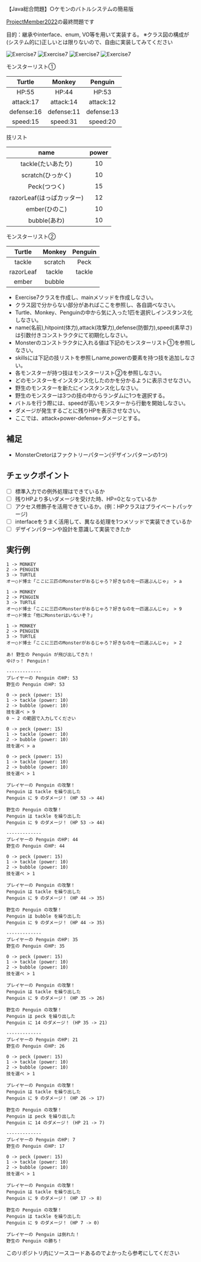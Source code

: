 【Java総合問題】○ケモンのバトルシステムの簡易版

[ProjectMember2022](https://github.com/fujiitomoko/ProjectMember2022Document)の最終問題です

目的：継承やinterface、enum, VO等を用いて実装する。
※クラス図の構成が(システム的に)正しいとは限りないので、自由に実装してみてください

![Exercise7](https://user-images.githubusercontent.com/73931800/198674135-fa6aac32-c2e8-43d5-a044-47364ea81147.png)
![Exercise7](https://user-images.githubusercontent.com/73931800/207304742-97708735-ece0-4928-91f5-39f870b32dab.png)
![Exercise7](https://user-images.githubusercontent.com/73931800/207304891-674cb2bd-b435-406e-93ab-f98a312fa118.png)
![Exercise7](https://user-images.githubusercontent.com/73931800/207305059-53f92553-8292-41e0-b2e6-56b70c83876d.png)

モンスターリスト①

|Turtle|Monkey|Penguin|
|:--:|:--:|:--:|
|HP:55|HP:44|HP:53|
|attack:17|attack:14|attack:12|
|defense:16|defense:11|defense:13|
|speed:15|speed:31|speed:20|

技リスト

|name|power|
|:--:|:--:|
|tackle(たいあたり)|10|
|scratch(ひっかく)|10|
|Peck(つつく)|15|
|razorLeaf(はっぱカッター)|12|
|ember(ひのこ)|10|
|bubble(あわ)|10|

モンスターリスト②

|Turtle|Monkey|Penguin|
|:--:|:--:|:--:|
|tackle|scratch|Peck|
|razorLeaf|tackle|tackle|
|ember	|bubble||

- Exercise7クラスを作成し、mainメソッドを作成しなさい。
- クラス図で分からない部分があればここを参照し、各自調べなさい。
- Turtle、Monkey、Penguinの中から気に入った1匹を選択しインスタンス化しなさい。
- name(名前),hitpoint(体力),attack(攻撃力),defense(防御力),speed(素早さ)は引数付きコンストラクタにて初期化しなさい。
- Monsterのコンストラクタに入れる値は下記のモンスターリスト①を参照しなさい。
- skillsには下記の技リストを参照しname,powerの要素を持つ技を追加しなさい。
- 各モンスターが持つ技はモンスターリスト②を参照しなさい。
- どのモンスターをインスタンス化したのかを分かるように表示させなさい。
- 野生のモンスターを新たにインスタンス化しなさい。
- 野生のモンスターは3つの技の中からランダムに1つを選択する。
- バトルを行う際には、speedが高いモンスターから行動を開始しなさい。
- ダメージが発生するごとに残りHPを表示させなさい。
- ここでは、attack+power-defense=ダメージとする。

## 補足
- MonsterCretorはファクトリーパターン(デザインパターンの1つ)

## チェックポイント

- [ ] 標準入力での例外処理はできているか
- [ ] 残りHPより多いダメージを受けた時、HP=0となっているか
- [ ] アクセス修飾子を活用できているか。(例：HPクラスはプライベートパッケージ)
- [ ] interfaceをうまく活用して、異なる処理を1つメソッドで実装できているか
- [ ] デザインパターンや設計を意識して実装できたか

## 実行例

```shell
1 -> MONKEY
2 -> PENGUIN
3 -> TURTLE
オー○ド博士「ここに三匹のMonsterがおるじゃろ？好きなのを一匹選ぶんじゃ」 > a

1 -> MONKEY
2 -> PENGUIN
3 -> TURTLE
オー○ド博士「ここに三匹のMonsterがおるじゃろ？好きなのを一匹選ぶんじゃ」 > 9
オー○ド博士「他にMonsterはいないぞ？」

1 -> MONKEY
2 -> PENGUIN
3 -> TURTLE
オー○ド博士「ここに三匹のMonsterがおるじゃろ？好きなのを一匹選ぶんじゃ」 > 2

あ! 野生の Penguin が飛び出してきた！
ゆけっ！ Penguin！

-------------
プレイヤーの Penguin のHP: 53
野生の Penguin のHP: 53

0 -> peck (power: 15)
1 -> tackle (power: 10)
2 -> bubble (power: 10)
技を選べ > 9
0 ~ 2 の範囲で入力してください

0 -> peck (power: 15)
1 -> tackle (power: 10)
2 -> bubble (power: 10)
技を選べ > a

0 -> peck (power: 15)
1 -> tackle (power: 10)
2 -> bubble (power: 10)
技を選べ > 1

プレイヤーの Penguin の攻撃！
Penguin は tackle を繰り出した
Penguin に 9 のダメージ！ (HP 53 -> 44)

野生の Penguin の攻撃！
Penguin は tackle を繰り出した
Penguin に 9 のダメージ！ (HP 53 -> 44)

-------------
プレイヤーの Penguin のHP: 44
野生の Penguin のHP: 44

0 -> peck (power: 15)
1 -> tackle (power: 10)
2 -> bubble (power: 10)
技を選べ > 1

プレイヤーの Penguin の攻撃！
Penguin は tackle を繰り出した
Penguin に 9 のダメージ！ (HP 44 -> 35)

野生の Penguin の攻撃！
Penguin は bubble を繰り出した
Penguin に 9 のダメージ！ (HP 44 -> 35)

-------------
プレイヤーの Penguin のHP: 35
野生の Penguin のHP: 35

0 -> peck (power: 15)
1 -> tackle (power: 10)
2 -> bubble (power: 10)
技を選べ > 1

プレイヤーの Penguin の攻撃！
Penguin は tackle を繰り出した
Penguin に 9 のダメージ！ (HP 35 -> 26)

野生の Penguin の攻撃！
Penguin は peck を繰り出した
Penguin に 14 のダメージ！ (HP 35 -> 21)

-------------
プレイヤーの Penguin のHP: 21
野生の Penguin のHP: 26

0 -> peck (power: 15)
1 -> tackle (power: 10)
2 -> bubble (power: 10)
技を選べ > 1

プレイヤーの Penguin の攻撃！
Penguin は tackle を繰り出した
Penguin に 9 のダメージ！ (HP 26 -> 17)

野生の Penguin の攻撃！
Penguin は peck を繰り出した
Penguin に 14 のダメージ！ (HP 21 -> 7)

-------------
プレイヤーの Penguin のHP: 7
野生の Penguin のHP: 17

0 -> peck (power: 15)
1 -> tackle (power: 10)
2 -> bubble (power: 10)
技を選べ > 1

プレイヤーの Penguin の攻撃！
Penguin は tackle を繰り出した
Penguin に 9 のダメージ！ (HP 17 -> 8)

野生の Penguin の攻撃！
Penguin は tackle を繰り出した
Penguin に 9 のダメージ！ (HP 7 -> 0)

プレイヤーの Penguin は倒れた！
野生の Penguin の勝ち！
```

このリポジトリ内にソースコードあるのでよかったら参考にしてください

